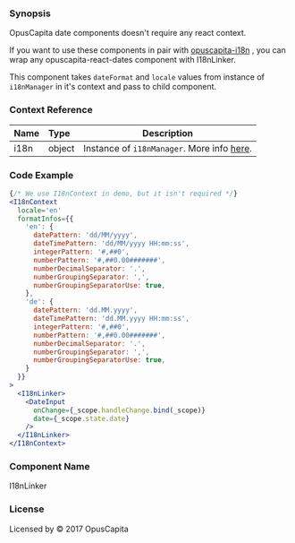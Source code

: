 ### Synopsis

OpusCapita date components doesn't require any react context.

If you want to use these components in pair with [opuscapita-i18n](https://github.com/OpusCapitaBES/js-i18n) ,
you can wrap any opuscapita-react-dates component with I18nLinker.

This component takes `dateFormat` and `locale` values from instance of `i18nManager` in it's context and pass to child component.

### Context Reference

| Name                           | Type                    | Description                                                                            |
| ------------------------------ | :---------------------- | -----------------------------------------------------------                            |
| i18n                           | object                  | Instance of `i18nManager`. More info [here](https://github.com/OpusCapitaBES/js-i18n). |

### Code Example

```jsx
{/* We use I18nContext in demo, but it isn't required */}
<I18nContext 
  locale='en'
  formatInfos={{
    'en': {
      datePattern: 'dd/MM/yyyy',
      dateTimePattern: 'dd/MM/yyyy HH:mm:ss',
      integerPattern: '#,##0',
      numberPattern: '#,##0.00#######',
      numberDecimalSeparator: '.',
      numberGroupingSeparator: ',',
      numberGroupingSeparatorUse: true,
    },
    'de': {
      datePattern: 'dd.MM.yyyy',
      dateTimePattern: 'dd.MM.yyyy HH:mm:ss',
      integerPattern: '#,##0',
      numberPattern: '#,##0.00#######',
      numberDecimalSeparator: '.',
      numberGroupingSeparator: ',',
      numberGroupingSeparatorUse: true,
    }
  }}
>
  <I18nLinker>
    <DateInput
      onChange={_scope.handleChange.bind(_scope)} 
      date={_scope.state.date} 
    />
  </I18nLinker>
</I18nContext>
```

### Component Name

I18nLinker

### License

Licensed by © 2017 OpusCapita

